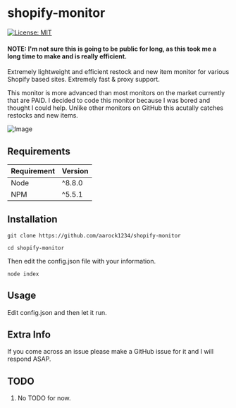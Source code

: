 # shopify-monitor
[![License: MIT](https://img.shields.io/badge/License-MIT-blue.svg)](https://opensource.org/licenses/MIT)

#### NOTE: I'm not sure this is going to be public for long, as this took me a long time to make and is really efficient.

Extremely lightweight and efficient restock and new item monitor for various Shopify based sites. Extremely fast & proxy support.

This monitor is more advanced than most monitors on the market currently that are PAID. I decided to code this monitor because
I was bored and thought I could help. Unlike other monitors on GitHub this acutally catches restocks and new items.

![Image](https://i.gyazo.com/dcee0530f1ca506844651f744b058245.png)

## Requirements
| Requirement | Version |
| ---|---|
| Node | ^8.8.0 |
| NPM | ^5.5.1 |


## Installation

``git clone https://github.com/aarock1234/shopify-monitor``

``cd shopify-monitor``

Then edit the config.json file with your information.

``node index``


## Usage

Edit config.json and then let it run.

## Extra Info

If you come across an issue please make a GitHub issue for it and I will respond ASAP.

## TODO

1. No TODO for now.
